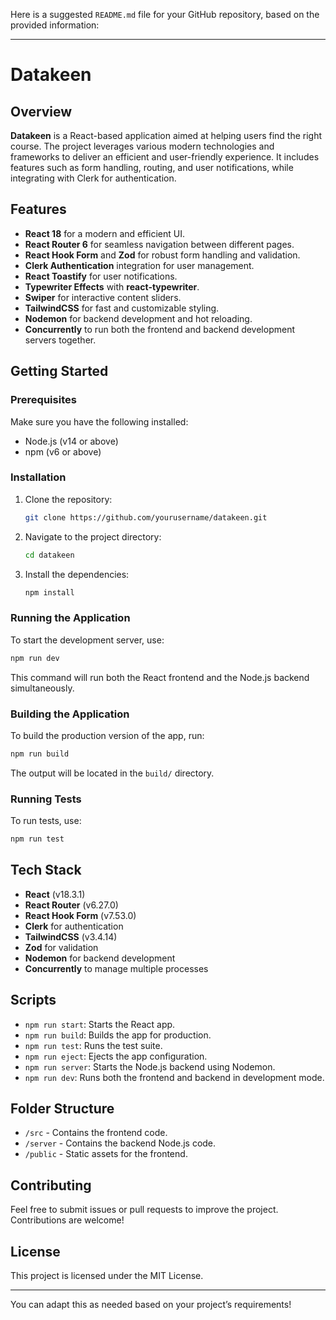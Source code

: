 Here is a suggested `README.md` file for your GitHub repository, based on the provided information:

---

# Datakeen

## Overview

**Datakeen** is a React-based application aimed at helping users find the right course. The project leverages various modern technologies and frameworks to deliver an efficient and user-friendly experience. It includes features such as form handling, routing, and user notifications, while integrating with Clerk for authentication.

## Features

- **React 18** for a modern and efficient UI.
- **React Router 6** for seamless navigation between different pages.
- **React Hook Form** and **Zod** for robust form handling and validation.
- **Clerk Authentication** integration for user management.
- **React Toastify** for user notifications.
- **Typewriter Effects** with **react-typewriter**.
- **Swiper** for interactive content sliders.
- **TailwindCSS** for fast and customizable styling.
- **Nodemon** for backend development and hot reloading.
- **Concurrently** to run both the frontend and backend development servers together.

## Getting Started

### Prerequisites

Make sure you have the following installed:

- Node.js (v14 or above)
- npm (v6 or above)

### Installation

1. Clone the repository:
   ```bash
   git clone https://github.com/yourusername/datakeen.git
   ```

2. Navigate to the project directory:
   ```bash
   cd datakeen
   ```

3. Install the dependencies:
   ```bash
   npm install
   ```

### Running the Application

To start the development server, use:

```bash
npm run dev
```

This command will run both the React frontend and the Node.js backend simultaneously.

### Building the Application

To build the production version of the app, run:

```bash
npm run build
```

The output will be located in the `build/` directory.

### Running Tests

To run tests, use:

```bash
npm run test
```

## Tech Stack

- **React** (v18.3.1)
- **React Router** (v6.27.0)
- **React Hook Form** (v7.53.0)
- **Clerk** for authentication
- **TailwindCSS** (v3.4.14)
- **Zod** for validation
- **Nodemon** for backend development
- **Concurrently** to manage multiple processes

## Scripts

- `npm run start`: Starts the React app.
- `npm run build`: Builds the app for production.
- `npm run test`: Runs the test suite.
- `npm run eject`: Ejects the app configuration.
- `npm run server`: Starts the Node.js backend using Nodemon.
- `npm run dev`: Runs both the frontend and backend in development mode.

## Folder Structure

- `/src` - Contains the frontend code.
- `/server` - Contains the backend Node.js code.
- `/public` - Static assets for the frontend.

## Contributing

Feel free to submit issues or pull requests to improve the project. Contributions are welcome!

## License

This project is licensed under the MIT License.

---

You can adapt this as needed based on your project’s requirements!
